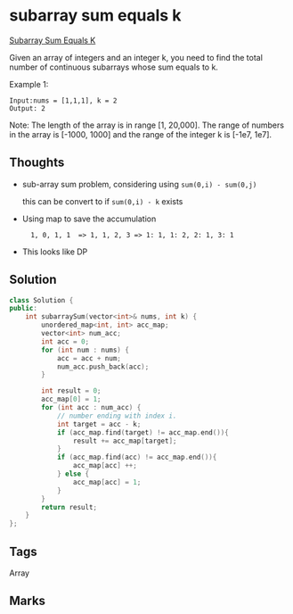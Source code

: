 #  subarray sum equals k

[Subarray Sum Equals K](https://leetcode.com/problems/subarray-sum-equals-k)

Given an array of integers and an integer k, you need to find the total number of continuous subarrays whose sum equals to k.

Example 1:

```text
Input:nums = [1,1,1], k = 2
Output: 2
```

Note: The length of the array is in range \[1, 20,000\]. The range of numbers in the array is \[-1000, 1000\] and the range of the integer k is \[-1e7, 1e7\].

## Thoughts

* sub-array sum problem, considering using `sum(0,i) - sum(0,j)`

    this can be convert to if `sum(0,i) - k` exists 

* Using map to save the accumulation 

  ```text
    1, 0, 1, 1  => 1, 1, 2, 3 => 1: 1, 1: 2, 2: 1, 3: 1
  ```

* This looks like DP 

## Solution

```cpp
class Solution {
public:    
    int subarraySum(vector<int>& nums, int k) {
        unordered_map<int, int> acc_map;
        vector<int> num_acc;
        int acc = 0;
        for (int num : nums) {
            acc = acc + num;
            num_acc.push_back(acc);
        }

        int result = 0;
        acc_map[0] = 1;
        for (int acc : num_acc) {
            // number ending with index i. 
            int target = acc - k;
            if (acc_map.find(target) != acc_map.end()){
                result += acc_map[target];
            }            
            if (acc_map.find(acc) != acc_map.end()){
                acc_map[acc] ++;
            } else {
                acc_map[acc] = 1;
            }            
        }
        return result; 
    }
};
```

## Tags
Array

## Marks

[comment]: <timestamp:2019-08-17>
